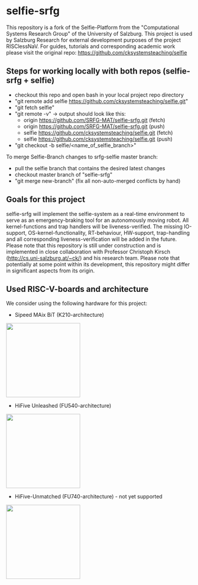 # selfie-srfg

This repository is a fork of the Selfie-Platform from the "Computational Systems Research Group" of the University of Salzburg. This project is used by Salzburg Research for external development purposes of the project RISClessNaV. For guides, tutorials and corresponding academic work please visit the original repo: https://github.com/cksystemsteaching/selfie


## Steps for working locally with both repos (selfie-srfg + selfie)

- checkout this repo and open bash in your local project repo directory
- "git remote add selfie https://github.com/cksystemsteaching/selfie.git"
- "git fetch selfie"
- "git remote -v"  -> output should look like this:
  - origin  https://github.com/SRFG-MAT/selfie-srfg.git (fetch)
  - origin  https://github.com/SRFG-MAT/selfie-srfg.git (push)
  - selfie  https://github.com/cksystemsteaching/selfie.git (fetch)
  - selfie  https://github.com/cksystemsteaching/selfie.git (push)
- "git checkout -b selfie/<name_of_selfie_branch>"

To merge Selfie-Branch changes to srfg-selfie master branch:
- pull the selfie branch that contains the desired latest changes
- checkout master branch of "selfie-srfg"
- "git merge new-branch" (fix all non-auto-merged conflicts by hand)


## Goals for this project

selfie-srfg will implement the selfie-system as a real-time environment to serve as an emergency-braking tool for an autonomously moving robot. All kernel-functions and trap handlers will be liveness-verified. The missing IO-support, OS-kernel-functionality, RT-behaviour, HW-support, trap-handling and all corresponding liveness-verification will be added in the future. Please note that this repository is still under construction and is implemented in close collaboration with Professor Christoph Kirsch (http://cs.uni-salzburg.at/~ck/) and his research team. Please note that potentially at some point within its development, this repository might differ in significant aspects from its origin.


## Used RISC-V-boards and architecture

We consider using the following hardware for this project:

- Sipeed MAix BiT (K210-architecture)

<img src="https://miro.medium.com/max/1390/1*gWbpNBY07DhTSt8nUwlnLg.jpeg" width="200" height="200" />

- HiFive Unleashed (FU540-architecture)

<img src="https://www.cnx-software.com/wp-content/uploads/2018/02/SiFive-Freedom-U540.jpg" width="200" height="200" />

- HiFive-Unmatched (FU740-architecture) - not yet supported

<img src="https://scr3.golem.de/screenshots/2010/SiFive-HiFive-Unmatched/thumb620/SiFive-HiFive-Unmatched-04.jpg" width="200" height="200" />



